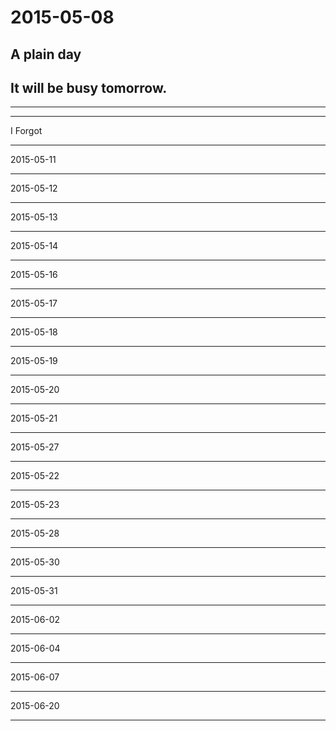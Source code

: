 # 2015-05-08
##  A plain day
##  It will be busy tomorrow.
------
****************************************************
 I Forgot 
 ************************************************
 2015-05-11
 ********************************************************************************
2015-05-12
***********************************************************************************************
2015-05-13
***************
2015-05-14
**********
2015-05-16
**********
2015-05-17
********
2015-05-18
*********
2015-05-19
*********
2015-05-20
*********
2015-05-21
******
2015-05-27
***
2015-05-22
******
2015-05-23
******
2015-05-28
***
2015-05-30
***
2015-05-31
***
2015-06-02
***
2015-06-04
***
2015-06-07
***
2015-06-20
***
